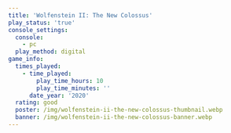 ```yaml
---
title: 'Wolfenstein II: The New Colossus'
play_status: 'true'
console_settings:
  console:
    - pc
  play_method: digital
game_info:
  times_played:
    - time_played:
        play_time_hours: 10
        play_time_minutes: ''
      date_year: '2020'
  rating: good
  poster: /img/wolfenstein-ii-the-new-colossus-thumbnail.webp
  banner: /img/wolfenstein-ii-the-new-colossus-banner.webp
---
```

